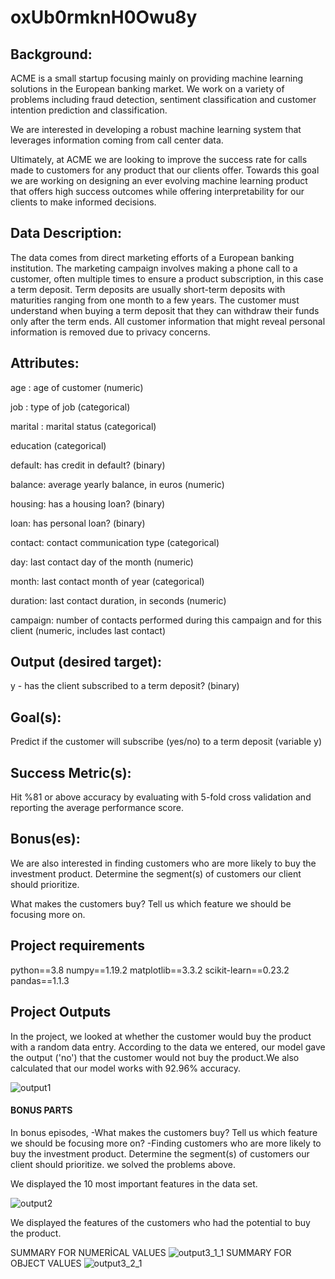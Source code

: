 # oxUb0rmknH0Owu8y
## Background:

ACME is a small startup focusing mainly on providing machine learning solutions in the European banking market. We work on a variety of problems including fraud detection, sentiment classification and customer intention prediction and classification.

We are interested in developing a robust machine learning system that leverages information coming from call center data.

Ultimately, at ACME we are looking to improve the success rate for calls made to customers for any product that our clients offer. Towards this goal we are working on designing an ever evolving machine learning product that offers high success outcomes while offering interpretability for our clients to make informed decisions.

## Data Description:

The data comes from direct marketing efforts of a European banking institution. The marketing campaign involves making a phone call to a customer, often multiple times to ensure a product subscription, in this case a term deposit. Term deposits are usually short-term deposits with maturities ranging from one month to a few years. The customer must understand when buying a term deposit that they can withdraw their funds only after the term ends. All customer information that might reveal personal information is removed due to privacy concerns.

## Attributes:

age : age of customer (numeric)

job : type of job (categorical)

marital : marital status (categorical)

education (categorical)

default: has credit in default? (binary)

balance: average yearly balance, in euros (numeric)

housing: has a housing loan? (binary)

loan: has personal loan? (binary)

contact: contact communication type (categorical)

day: last contact day of the month (numeric)

month: last contact month of year (categorical)

duration: last contact duration, in seconds (numeric)

campaign: number of contacts performed during this campaign and for this client (numeric, includes last contact)

## Output (desired target):

y - has the client subscribed to a term deposit? (binary)

## Goal(s):

Predict if the customer will subscribe (yes/no) to a term deposit (variable y)

## Success Metric(s):

Hit %81 or above accuracy by evaluating with 5-fold cross validation and reporting the average performance score.

## Bonus(es):

We are also interested in finding customers who are more likely to buy the investment product. Determine the segment(s) of customers our client should prioritize.

What makes the customers buy? Tell us which feature we should be focusing more on.

## Project requirements
python==3.8
numpy==1.19.2
matplotlib==3.3.2
scikit-learn==0.23.2
pandas==1.1.3

## Project Outputs
In the project, we looked at whether the customer would buy the product with a random data entry. According to the data we entered, our model gave the output ('no') that the customer would not buy the product.We also calculated that our model works with 92.96% accuracy.

![output1](https://user-images.githubusercontent.com/52162324/99885027-2cbdcf80-2c43-11eb-8b68-8ba823dc86d1.PNG)

#### BONUS PARTS
In bonus episodes,
-What makes the customers buy? Tell us which feature we should be focusing more on?
-Finding customers who are more likely to buy the investment product. Determine the segment(s) of customers our client should prioritize.
we solved the problems above.

We displayed the 10 most important features in the data set.

![output2](https://user-images.githubusercontent.com/52162324/99885251-a30f0180-2c44-11eb-8a16-639d47886249.PNG)

We displayed the features of the customers who had the potential to buy the product.

SUMMARY FOR NUMERİCAL VALUES
![output3_1_1](https://user-images.githubusercontent.com/52162324/99885354-3c3e1800-2c45-11eb-84d0-71dfcfbe985a.PNG)
SUMMARY FOR OBJECT VALUES
![output3_2_1](https://user-images.githubusercontent.com/52162324/99885362-495b0700-2c45-11eb-852c-0464eb4b58e3.PNG)



